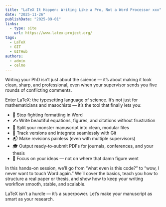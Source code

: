 ```yaml
---
title: "LaTeX It Happen: Writing Like a Pro, Not a Word Processor xxx"
date: "2025-11-26"
publishDate: "2025-09-01"
links:
  - type: site
    url: https://www.latex-project.org/
tags:
  - LaTeX
  - GIT
  - GITHub
authors:
  - admin
  - celmo
---
```


Writing your PhD isn’t just about the science — it’s about making it look clean, sharp, and professional, even when your supervisor sends you five rounds of conflicting comments.

Enter LaTeX: the typesetting language of science. It’s not just for mathematicians and masochists — it’s the tool that finally lets you:

-	🧼 Stop fighting formatting in Word
-	✍️ Write beautiful equations, figures, and citations without frustration
-	🧩 Split your monster manuscript into clean, modular files
-	🔁 Track versions and integrate seamlessly with Git
-	📬 Make revisions painless (even with multiple supervisors)
-	🎓 Output ready-to-submit PDFs for journals, conferences, and your thesis
-	🧠 Focus on your ideas — not on where that damn figure went

In this hands-on session, we’ll go from “what even is this code?” to “wow, I never want to touch Word again.”
We’ll cover the basics, teach you how to structure a real paper or thesis, and show how to keep your writing workflow smooth, stable, and scalable.

LaTeX isn’t a hurdle — it’s a superpower.
Let’s make your manuscript as smart as your research.


<!--more-->
